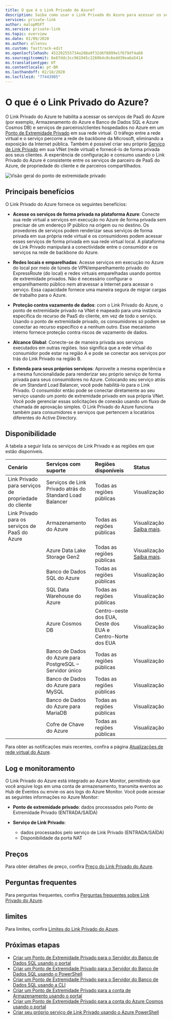 ```yaml
---
title: O que é o Link Privado do Azure?
description: Saiba como usar o Link Privado do Azure para acessar os serviços de PaaS do Azure (por exemplo, Armazenamento do Azure e Banco de Dados SQL) e serviços de parceiros/clientes hospedados no Azure em um ponto de extremidade privado em sua rede virtual.
services: private-link
author: malopMSFT
ms.service: private-link
ms.topic: overview
ms.date: 01/09/2020
ms.author: allensu
ms.custom: fasttrack-edit
ms.openlocfilehash: 452202555734a208a9f32d6f8899e1f679df4a68
ms.sourcegitcommit: 6e87ddc3cc961945c2269b4c0c6edd39ea6a5414
ms.translationtype: HT
ms.contentlocale: pt-BR
ms.lasthandoff: 02/18/2020
ms.locfileid: "77443985"
---
```

# <a name="what-is-azure-private-link"></a>O que é o Link Privado do Azure? 
O Link Privado do Azure te habilita a acessar os serviços de PaaS do Azure (por exemplo, Armazenamento do Azure e Banco de Dados SQL e Azure Cosmos DB) e serviços de parceiros/clientes hospedados no Azure em um [Ponto de Extremidade Privado](private-endpoint-overview.md) em sua rede virtual. O tráfego entre a rede virtual e o serviço percorre a rede de backbone da Microsoft, eliminando a exposição da Internet pública. Também é possível criar seu próprio [Serviço de Link Privado](private-link-service-overview.md) em sua VNet (rede virtual) e fornecê-lo de forma privada aos seus clientes. A experiência de configuração e consumo usando o Link Privado do Azure é consistente entre os serviços de parceiro de PaaS do Azure, de propriedade do cliente e de parceiros compartilhados.

![Visão geral do ponto de extremidade privado](media/private-link-overview/private-endpoint.png)

## <a name="key-benefits"></a>Principais benefícios
O Link Privado do Azure fornece os seguintes benefícios:  
- **Acesse os serviços de forma privada na plataforma Azure**: Conecte sua rede virtual a serviços em execução no Azure de forma privada sem precisar de um endereço IP público na origem ou no destino. Os provedores de serviços podem renderizar seus serviços de forma privada em sua própria rede virtual e os consumidores podem acessar esses serviços de forma privada em sua rede virtual local. A plataforma de Link Privado manipulará a conectividade entre o consumidor e os serviços na rede de backbone do Azure. 
 
- **Redes locais e emparelhadas**: Acesse serviços em execução no Azure do local por meio de túneis de VPN/emparelhamento privado do ExpressRoute (do local) e redes virtuais emparelhadas usando pontos de extremidade privados. Não é necessário configurar o emparelhamento público nem atravessar a Internet para acessar o serviço. Essa capacidade fornece uma maneira segura de migrar cargas de trabalho para o Azure.
 
- **Proteção contra vazamento de dados**:  com o Link Privado do Azure, o ponto de extremidade privado na VNet é mapeado para uma instância específica do recurso de PaaS do cliente, em vez de todo o serviço. Usando o ponto de extremidade privado, os consumidores só podem se conectar ao recurso específico e a nenhum outro. Esse mecanismo interno fornece proteção contra riscos de vazamento de dados. 
 
- **Alcance Global**: Conecte-se de maneira privada aos serviços executados em outras regiões. Isso significa que a rede virtual do consumidor pode estar na região A e pode se conectar aos serviços por trás do Link Privado na região B.  
 
- **Estenda para seus próprios serviços**: Aproveite a mesma experiência e a mesma funcionalidade para renderizar seu próprio serviço de forma privada para seus consumidores no Azure. Colocando seu serviço atrás de um Standard Load Balancer, você pode habilitá-lo para o Link Privado. O consumidor então pode se conectar diretamente ao seu serviço usando um ponto de extremidade privado em sua própria VNet. Você pode gerenciar essas solicitações de conexão usando um fluxo de chamada de aprovação simples. O Link Privado do Azure funciona também para consumidores e serviços que pertencem a locatários diferentes do Active Directory. 

## <a name="availability"></a>Disponibilidade 
 A tabela a seguir lista os serviços de Link Privado e as regiões em que estão disponíveis. 

|Cenário  |Serviços com suporte  |Regiões disponíveis | Status  |
|:---------|:-------------------|:-----------------|:--------|
|Link Privado para serviços de propriedade do cliente|Serviços de Link Privado atrás do Standard Load Balancer | Todas as regiões públicas  | Visualização  |
|Link Privado para os serviços de PaaS do Azure   | Armazenamento do Azure        |  Todas as regiões públicas      | Visualização <br/> [Saiba mais](/azure/storage/common/storage-private-endpoints).  |
|  | Azure Data Lake Storage Gen2        |  Todas as regiões públicas      | Visualização <br/> [Saiba mais](/azure/storage/common/storage-private-endpoints).  |
|  |  Banco de Dados SQL do Azure         | Todas as regiões públicas      |   Visualização      |
||SQL Data Warehouse do Azure| Todas as regiões públicas |Visualização|
||Azure Cosmos DB| Centro-oeste dos EUA, Oeste dos EUA e Centro-Norte dos EUA |Visualização|
|  |  Banco de Dados do Azure para PostgreSQL – Servidor único         | Todas as regiões públicas      |   Visualização      |
|  |  Banco de Dados do Azure para MySQL         | Todas as regiões públicas      |   Visualização      |
|  |  Banco de Dados do Azure para MariaDB         | Todas as regiões públicas      |   Visualização      |
|  |  Cofre de Chave do Azure         | Todas as regiões públicas      |   Visualização      |

Para obter as notificações mais recentes, confira a página [Atualizações de rede virtual do Azure](https://azure.microsoft.com/updates/?product=virtual-network).

## <a name="logging-and-monitoring"></a>Log e monitoramento

O Link Privado do Azure está integrado ao Azure Monitor, permitindo que você arquive logs em uma conta de armazenamento, transmita eventos ao Hub de Eventos ou envie-os aos logs do Azure Monitor. Você pode acessar as seguintes informações no Azure Monitor: 
- **Ponto de extremidade privado**: dados processados pelo Ponto de Extremidade Privado (ENTRADA/SAÍDA)
 
- **Serviço de Link Privado**:
    - dados processados pelo serviço de Link Privado (ENTRADA/SAÍDA)
    - Disponibilidade da porta NAT  
 
## <a name="pricing"></a>Preços   
Para obter detalhes de preço, confira [Preço do Link Privado do Azure](https://azure.microsoft.com/pricing/details/private-link/).
 
## <a name="faqs"></a>Perguntas frequentes  
Para perguntas frequentes, confira [Perguntas frequentes sobre Link Privado do Azure](private-link-faq.md).
 
## <a name="limits"></a>limites  
Para limites, confira [Limites do Link Privado do Azure](../azure-resource-manager/management/azure-subscription-service-limits.md#private-link-limits).

## <a name="next-steps"></a>Próximas etapas
- [Criar um Ponto de Extremidade Privado para o Servidor do Banco de Dados SQL usando o portal](create-private-endpoint-portal.md)
- [Criar um Ponto de Extremidade Privado para o Servidor do Banco de Dados SQL usando o PowerShell](create-private-endpoint-powershell.md)
- [Criar um Ponto de Extremidade Privado para o Servidor do Banco de Dados SQL usando a CLI ](create-private-endpoint-cli.md)
- [Criar um Ponto de Extremidade Privado para a conta de Armazenamento usando o portal ](create-private-endpoint-storage-portal.md)
- [Criar um Ponto de Extremidade Privado para a conta do Azure Cosmos usando o portal ](../cosmos-db/how-to-configure-private-endpoints.md)
- [Criar seu próprio serviço de Link Privado usando o Azure PowerShell](create-private-link-service-powershell.md)


 

